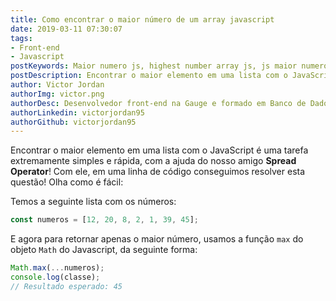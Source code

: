 ```yaml
---
title: Como encontrar o maior número de um array javascript
date: 2019-03-11 07:30:07
tags:
- Front-end
- Javascript
postKeywords: Maior numero js, highest number array js, js maior numero, js array maior
postDescription: Encontrar o maior elemento em uma lista com o JavaScript é uma tarefa extremamente simples e rápida, com a ajuda do nosso amigo Spread Operator! Com ele, em uma linha de código conseguimos resolver esta questão!
author: Victor Jordan
authorImg: victor.png
authorDesc: Desenvolvedor front-end na Gauge e formado em Banco de Dados pela Fatec, apaixonado por usabilidade, performance e UX!
authorLinkedin: victorjordan95
authorGithub: victorjordan95
---
```


Encontrar o maior elemento em uma lista com o JavaScript é uma tarefa extremamente simples e rápida, com a ajuda do nosso amigo **Spread Operator**! Com ele, em uma linha de código conseguimos resolver esta questão! Olha como é fácil: 

<!-- more -->

Temos a seguinte lista com os números:

```javascript
const numeros = [12, 20, 8, 2, 1, 39, 45];
```

E agora para retornar apenas o maior número, usamos a função `max` do objeto `Math` do Javascript, da seguinte forma:

``` javascript
Math.max(...numeros);
console.log(classe);
// Resultado esperado: 45
```
